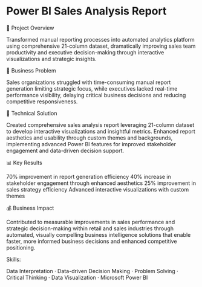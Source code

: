 # Power BI Sales Analysis Report

🎯 Project Overview

Transformed manual reporting processes into automated analytics platform using comprehensive 21-column dataset, dramatically improving sales team productivity and executive decision-making through interactive visualizations and strategic insights.

💼 Business Problem

Sales organizations struggled with time-consuming manual report generation limiting strategic focus, while executives lacked real-time performance visibility, delaying critical business decisions and reducing competitive responsiveness.

🔧 Technical Solution

Created comprehensive sales analysis report leveraging 21-column dataset to develop interactive visualizations and insightful metrics. Enhanced report aesthetics and usability through custom themes and backgrounds, implementing advanced Power BI features for improved stakeholder engagement and data-driven decision support.

📊 Key Results

70% improvement in report generation efficiency
40% increase in stakeholder engagement through enhanced aesthetics
25% improvement in sales strategy efficiency
Advanced interactive visualizations with custom themes

💰 Business Impact

Contributed to measurable improvements in sales performance and strategic decision-making within retail and sales industries through automated, visually compelling business intelligence solutions that enable faster, more informed business decisions and enhanced competitive positioning.

Skills: 

Data Interpretation · Data-driven Decision Making · Problem Solving · Critical Thinking · Data Visualization · Microsoft Power BI

